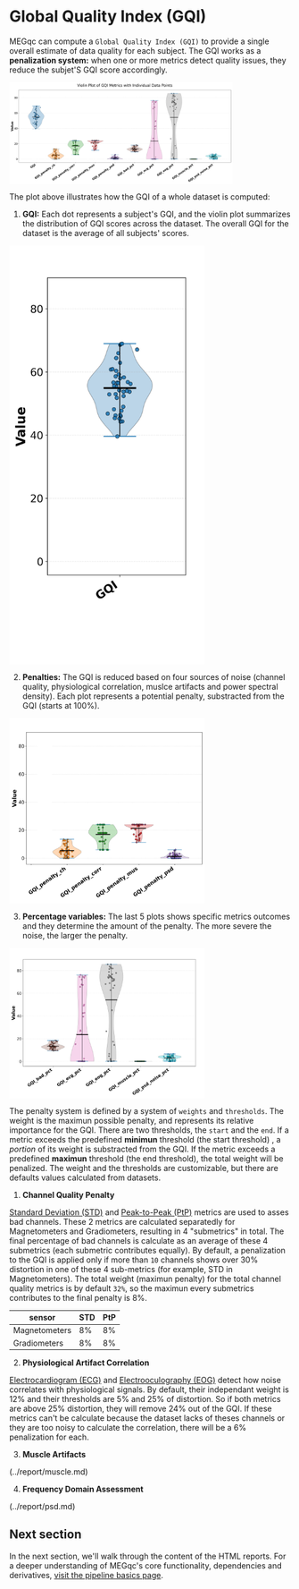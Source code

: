 # Global Quality Index (GQI)

MEGqc can compute a `Global Quality Index (GQI)` to provide a single overall estimate of data quality for each subject. The GQI works as a **penalization system:** when one or more metrics detect quality issues, they reduce the subjet'S GQI score accordingly.

<img src="../static/gqi/gqi_1.png" alt="gqi" width="400px" align="center">

The plot above illustrates how the GQI of a whole dataset is computed:

1. **GQI:** Each dot represents a subject's GQI, and the violin plot summarizes the distribution of GQI scores across the dataset. The overall GQI for the dataset is the average of all subjects'   scores.

<img src="../static/gqi/01.png" alt="gqi-1" width="350px" align="center">

2. **Penalties:** The GQI is reduced based on four sources of noise (channel quality, physiological correlation, muslce artifacts and power spectral density). Each plot represents a potential penalty, substracted from the GQI (starts at 100%). 
   
<img src="../static/gqi/02.png" alt="gqi-2" width="350px" align="center">

3. **Percentage variables:** The last 5 plots shows specific metrics outcomes and they determine the amount of the penalty. The more severe the noise, the larger the penalty.

<img src="../static/gqi/03.png" alt="gqi-3" width="350px" align="center">

The penalty system is defined by a system of `weights` and `thresholds`. The weight is the maximun possible penalty, and represents its relative importance for the GQI. There are two thresholds, the `start` and the `end`. If a metric exceeds the predefined **minimun** threshold (the start threshold) , a _portion_ of its weight is substracted from the GQI. If the metric exceeds a predefined **maximun** threshold (the end threshold), the total weight will be penalized.
The weight and the thresholds are customizable, but there are defaults values calculated from datasets.


1. **Channel Quality Penalty**

[Standard Deviation (STD)](../report/std.md) and [Peak-to-Peak (PtP)](../report/ptp.md) metrics are used to asses bad channels. These 2 metrics are calculated separatedly for Magnetometers and Gradiometers, resulting in 4 "submetrics" in total. The final percentage of bad channels is calculate as an average of these 4 submetrics (each submetric contributes equally).
By default, a penalization to the GQI is applied only if more than `10` channels shows over 30% distortion in one of these 4 sub-metrics (for example, STD in Magnetometers). The total weight (maximun penalty) for the total channel quality metrics is by default `32%`, so the maximun every submetrics contributes to the final penalty is 8%. 

| sensor | STD | PtP |
| --- | --- | --- |
| Magnetometers | 8% | 8% |
| Gradiometers | 8% | 8% |

2. **Physiological Artifact Correlation**

[Electrocardiogram (ECG)](../report/ecg.md) and [Electrooculography (EOG)](../report/eog.md) detect how noise correlates with physiological signals. 
By default, their independant weight is 12% and their thresholds are 5% and 25% of distortion. So if both metrics are above 25% distortion, they will remove 24% out of the GQI. 
If these metrics can't be calculate because the dataset lacks of theses channels or they are too noisy to calculate the correlation, there will be a 6% penalization for each.

3. **Muscle Artifacts**

(../report/muscle.md)

4. **Frequency Domain Assessment**

(../report/psd.md)


## Next section
In the next section, we'll walk through the content of the HTML reports.
For a deeper understanding of MEGqc's core functionality, dependencies and derivatives, [visit the pipeline basics page](../extra/details.md).

